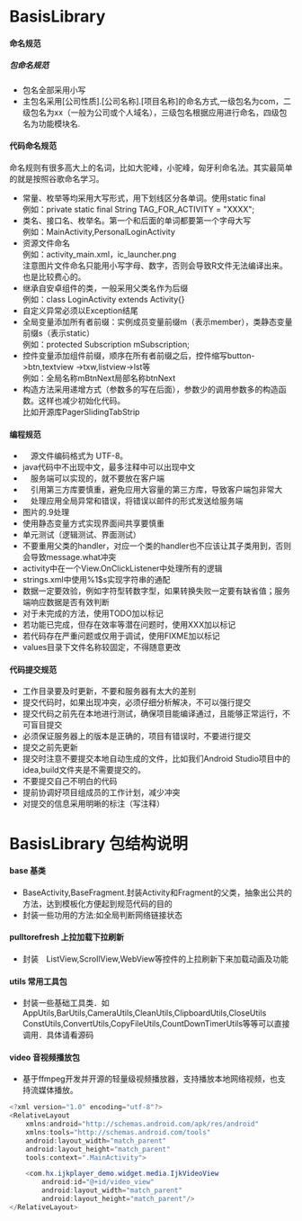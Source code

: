 # BasisLibrary


#### 命名规范<br/>
##### 包命名规范<br/>
* 包名全部采用小写<br/>
* 主包名采用[公司性质].[公司名称].[项目名称]的命名方式,一级包名为com，二级包名为xx（一般为公司或个人域名），三级包名根据应用进行命名，四级包名为功能模块名.<br/>
#### 代码命名规范<br/>
命名规则有很多高大上的名词，比如大驼峰，小驼峰，匈牙利命名法。其实最简单的就是按照谷歌命名学习。</br>
* 常量、枚举等均采用大写形式，用下划线区分各单词。使用static final</br>
  例如：private static final String TAG_FOR_ACTIVITY = "XXXX";<br/>
* 类名、接口名、枚举名。第一个和后面的单词都要第一个字母大写<br/>
  例如：MainActivity,PersonalLoginActivity<br/>
* 资源文件命名<br/>
  例如：activity_main.xml，ic_launcher.png</br>
  注意图片文件命名只能用小写字母、数字，否则会导致R文件无法编译出来。也是比较费心的。<br/>
* 继承自安卓组件的类，一般采用父类名作为后缀<br/>
  例如：class LoginActivity extends Activity{}<br/>
* 自定义异常必须以Exception结尾<br/>
* 全局变量添加所有者前缀：实例成员变量前缀m（表示member），类静态变量前缀s（表示static）<br/>
  例如：protected Subscription mSubscription;<br/>
* 控件变量添加组件前缀，顺序在所有者前缀之后，控件缩写button->btn,textview ->txw,listview->lst等<br/>
  例如：全局名称mBtnNext局部名称btnNext<br/>
* 构造方法采用递增方式（参数多的写在后面），参数少的调用参数多的构造函数。这样也减少初始化代码。<br/>
  比如开源库PagerSlidingTabStrip<br/>
  
 #### 编程规范
 
* 　源文件编码格式为 UTF-8。<br/>
*  java代码中不出现中文，最多注释中可以出现中文<br/>
* 　服务端可以实现的，就不要放在客户端<br/>
* 　引用第三方库要慎重，避免应用大容量的第三方库，导致客户端包非常大<br/>
* 　处理应用全局异常和错误，将错误以邮件的形式发送给服务端<br/>
*  图片的.9处理<br/>
*  使用静态变量方式实现界面间共享要慎重<br/>
*  单元测试（逻辑测试、界面测试）<br/>
*  不要重用父类的handler，对应一个类的handler也不应该让其子类用到，否则会导致message.what冲突<br/>
*  activity中在一个View.OnClickListener中处理所有的逻辑<br/>
*  strings.xml中使用%1$s实现字符串的通配<br/>
*  数据一定要效验，例如字符型转数字型，如果转换失败一定要有缺省值；服务端响应数据是否有效判断<br/>
*  对于未完成的方法，使用TODO加以标记<br/>
*  若功能已完成，但存在效率等潜在问题时，使用XXX加以标记<br/>
*  若代码存在严重问题或仅用于调试，使用FIXME加以标记<br/>
*  values目录下文件名称较固定，不得随意更改<br/>

#### 代码提交规范

* 工作目录要及时更新，不要和服务器有太大的差别<br/>
* 提交代码时，如果出现冲突，必须仔细分析解决，不可以强行提交<br/>
* 提交代码之前先在本地进行测试，确保项目能编译通过，且能够正常运行，不可盲目提交<br/>
* 必须保证服务器上的版本是正确的，项目有错误时，不要进行提交<br/>
* 提交之前先更新<br/>
* 提交时注意不要提交本地自动生成的文件，比如我们Android Studio项目中的 idea,build文件夹是不需要提交的。<br/>
* 不要提交自己不明白的代码<br/>
* 提前协调好项目组成员的工作计划，减少冲突<br/>
* 对提交的信息采用明晰的标注（写注释）<br/>

# BasisLibrary 包结构说明

#### base 基类 <br/>
* BaseActivity,BaseFragment.封装Activity和Fragment的父类，抽象出公共的方法，达到模板化方便起到规范代码的目的<br/>
* 封装一些功用的方法:如全局判断网络链接状态<br/>
#### pulltorefresh 上拉加载下拉刷新
* 封装　ListView,ScrollView,WebView等控件的上拉刷新下来加载动画及功能
#### utils 常用工具包
* 封装一些基础工具类．如AppUtils,BarUtils,CameraUtils,CleanUtils,ClipboardUtils,CloseUtils<br/>
 ConstUtils,ConvertUtils,CopyFileUtils,CountDownTimerUtils等等可以直接调用．具体请看源码<br/>
#### video 音视频播放包
* 基于ffmpeg开发并开源的轻量级视频播放器，支持播放本地网络视频，也支持流媒体播放。<br/>
```Java
<?xml version="1.0" encoding="utf-8"?>
<RelativeLayout
    xmlns:android="http://schemas.android.com/apk/res/android"
    xmlns:tools="http://schemas.android.com/tools"
    android:layout_width="match_parent"
    android:layout_height="match_parent"
    tools:context=".MainActivity">

    <com.hx.ijkplayer_demo.widget.media.IjkVideoView
        android:id="@+id/video_view"
        android:layout_width="match_parent"
        android:layout_height="match_parent"/>
</RelativeLayout>
```

